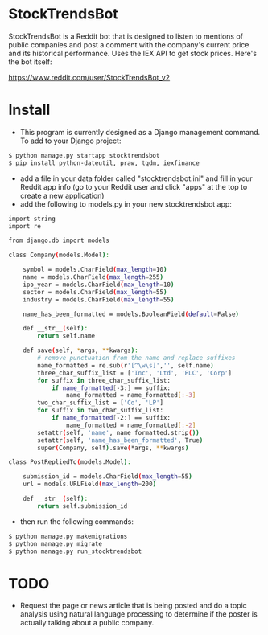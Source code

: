 # StockTrendsBot

StockTrendsBot is a Reddit bot that is designed to listen to mentions of public companies and post a comment with the company's current price and its historical performance. Uses the IEX API to get stock prices. Here's the bot itself:

https://www.reddit.com/user/StockTrendsBot_v2

# Install
  - This program is currently designed as a Django management command. To add to your Django project:
```sh
$ python manage.py startapp stocktrendsbot
$ pip install python-dateutil, praw, tqdm, iexfinance
```
  - add a file in your data folder called "stocktrendsbot.ini" and fill in your Reddit app info (go to your Reddit user and click "apps" at the top to create a new application)
  - add the following to models.py in your new stocktrendsbot app:
```sh
import string
import re

from django.db import models

class Company(models.Model):

    symbol = models.CharField(max_length=10)
    name = models.CharField(max_length=255)
    ipo_year = models.CharField(max_length=10)
    sector = models.CharField(max_length=55)
    industry = models.CharField(max_length=55)

    name_has_been_formatted = models.BooleanField(default=False)

    def __str__(self):
        return self.name

    def save(self, *args, **kwargs):
        # remove punctuation from the name and replace suffixes
        name_formatted = re.sub(r'[^\w\s]','', self.name)
        three_char_suffix_list = ['Inc', 'Ltd', 'PLC', 'Corp']
        for suffix in three_char_suffix_list:
            if name_formatted[-3:] == suffix:
                name_formatted = name_formatted[:-3]
        two_char_suffix_list = ['Co', 'LP']
        for suffix in two_char_suffix_list:
            if name_formatted[-2:] == suffix:
                name_formatted = name_formatted[:-2]
        setattr(self, 'name', name_formatted.strip())
        setattr(self, 'name_has_been_formatted', True)
        super(Company, self).save(*args, **kwargs)

class PostRepliedTo(models.Model):

    submission_id = models.CharField(max_length=55)
    url = models.URLField(max_length=200)

    def __str__(self):
        return self.submission_id

```
  - then run the following commands:
```sh
$ python manage.py makemigrations
$ python manage.py migrate
$ python manage.py run_stocktrendsbot
```

# TODO

  - Request the page or news article that is being posted and do a topic analysis using natural language processing to determine if the poster is actually talking about a public company.

